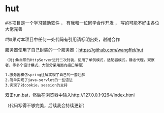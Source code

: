 # hut

#本项目是一个学习辅助软件 ， 有我和一位同学合作开发 ， 写的可能不好由各位大佬完善

#如果对本项目中任何一处代码有引用请标明出处，谢谢合作

服务器使用了自己封装的一个服务器：https://github.com/wangffei/hut 
    
    （对jdk自带的HttpServer进行二次封装，使用了单例模式，适配器模式，静态代理，观察者，等多个设计模式，大部分采用面向接口编程）

    1.服务器模仿spring注解实现了自己的一套注解
    2.简单实现了java-servlet的一些语法
    3.实现了对cookie，session的支持

<p>双击run.bat，然后在浏览器中输入http://127.0.0.1:9264/index.html</p>

（代码写得不够完美，后续我会持续更新）
